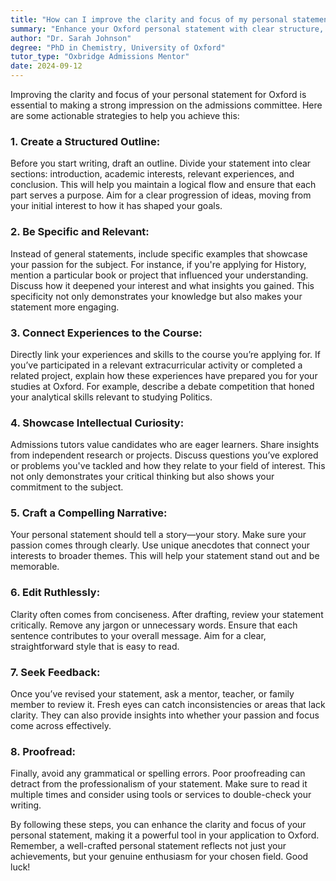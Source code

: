 ```yaml
---
title: "How can I improve the clarity and focus of my personal statement for Oxford?"
summary: "Enhance your Oxford personal statement with clear structure, specific examples, and a compelling narrative to impress the admissions committee."
author: "Dr. Sarah Johnson"
degree: "PhD in Chemistry, University of Oxford"
tutor_type: "Oxbridge Admissions Mentor"
date: 2024-09-12
---
```


Improving the clarity and focus of your personal statement for Oxford is essential to making a strong impression on the admissions committee. Here are some actionable strategies to help you achieve this:

### 1. **Create a Structured Outline:**
Before you start writing, draft an outline. Divide your statement into clear sections: introduction, academic interests, relevant experiences, and conclusion. This will help you maintain a logical flow and ensure that each part serves a purpose. Aim for a clear progression of ideas, moving from your initial interest to how it has shaped your goals.

### 2. **Be Specific and Relevant:**
Instead of general statements, include specific examples that showcase your passion for the subject. For instance, if you're applying for History, mention a particular book or project that influenced your understanding. Discuss how it deepened your interest and what insights you gained. This specificity not only demonstrates your knowledge but also makes your statement more engaging.

### 3. **Connect Experiences to the Course:**
Directly link your experiences and skills to the course you’re applying for. If you’ve participated in a relevant extracurricular activity or completed a related project, explain how these experiences have prepared you for your studies at Oxford. For example, describe a debate competition that honed your analytical skills relevant to studying Politics.

### 4. **Showcase Intellectual Curiosity:**
Admissions tutors value candidates who are eager learners. Share insights from independent research or projects. Discuss questions you’ve explored or problems you've tackled and how they relate to your field of interest. This not only demonstrates your critical thinking but also shows your commitment to the subject.

### 5. **Craft a Compelling Narrative:**
Your personal statement should tell a story—your story. Make sure your passion comes through clearly. Use unique anecdotes that connect your interests to broader themes. This will help your statement stand out and be memorable.

### 6. **Edit Ruthlessly:**
Clarity often comes from conciseness. After drafting, review your statement critically. Remove any jargon or unnecessary words. Ensure that each sentence contributes to your overall message. Aim for a clear, straightforward style that is easy to read.

### 7. **Seek Feedback:**
Once you’ve revised your statement, ask a mentor, teacher, or family member to review it. Fresh eyes can catch inconsistencies or areas that lack clarity. They can also provide insights into whether your passion and focus come across effectively.

### 8. **Proofread:**
Finally, avoid any grammatical or spelling errors. Poor proofreading can detract from the professionalism of your statement. Make sure to read it multiple times and consider using tools or services to double-check your writing.

By following these steps, you can enhance the clarity and focus of your personal statement, making it a powerful tool in your application to Oxford. Remember, a well-crafted personal statement reflects not just your achievements, but your genuine enthusiasm for your chosen field. Good luck!
    